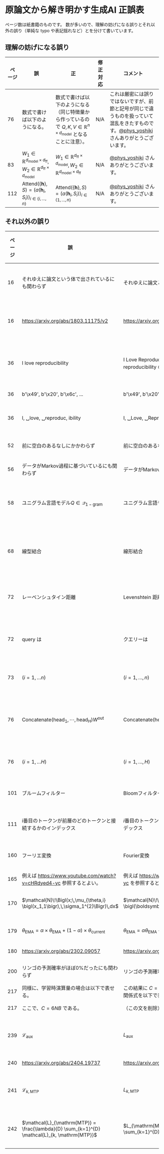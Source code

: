 # 原論文から解き明かす生成AI 正誤表

ページ数は紙書籍のものです。
数が多いので、理解の妨げになる誤りとそれ以外の誤り（単純な typo や表記揺れなど）とを分けて書いています。

## 理解の妨げになる誤り

| ページ | 誤 | 正 | 修正対応 | コメント |
| --- | --- | --- | --- | --- |
| 76 | 数式で書けば以下のようになる。 | 数式で書けば以下のようになる（同じ特徴量から作っているので $`Q,K,V \in \mathbb{R}^{n \times d_{\text{model}}}`$ となることに注意）。 | N/A | これは厳密には誤りではないですが、前節と記号が同じで違うものを扱っていて混乱をきたすものです。[@phys_yoshiki](https://x.com/phys_yoshiki) さんありがとうございます。 |
| 83 | $`W_{1} \in \mathbb{R}^{d_{\text{model}} \times d_{\text{ff}}}, W_{2} \in \mathbb{R}^{d_{\text{ff}} \times d_{\text{model}}}`$ | $`W_{1} \in \mathbb{R}^{d_{\text{ff}} \times d_{\text{model}}}, W_{2} \in \mathbb{R}^{d_{\text{model}} \times d_{\text{ff}}}`$ | N/A | [@phys_yoshiki](https://x.com/phys_yoshiki) さんありがとうございます。 |
| 112 | $`\mathrm{Attend} (\{\boldsymbol{h}\}, S) = \left( a(\boldsymbol{h}_i, S_i) \right)_{i \in \{i, \dots, n\}}`$ | $`\mathrm{Attend} (\{\boldsymbol{h}\}, S) = \left( a(\boldsymbol{h}_i, S_i) \right)_{i \in \{1, \dots, n\}}`$ | N/A | [@phys_yoshiki](https://x.com/phys_yoshiki) さんありがとうございます。 |

## それ以外の誤り

| ページ | 誤 | 正 | 修正対応 | コメント |
| --- | --- | --- | --- | --- |
| 16 | それゆえに論文という体で出されているにも関わらず | それゆえに論文という体で出されているにもかかわらず | N/A | 逆説の意味なので関わらずだと不適切なので修正です。[@phys_yoshiki](https://x.com/phys_yoshiki) さんありがとうございます。 |
| 16 | https://arxiv.org/abs/1803.11175/v2 | https://arxiv.org/abs/1803.11175v2 | N/A | バージョン番号は `/` なしで付与する必要があります。[@phys_yoshiki](https://x.com/phys_yoshiki) さんありがとうございます。 |
| 36 | I love reproducibility | I Love Reproducibility（これに合わせて表 2.3 の love と reproducibility の頭文字の l,r は全て大文字になります） | N/A | 筆者が手元で試しているトークナイザーでは頭文字を大文字にしないとサブワードの例が再現されないためです。 |
| 36 | b'\x49', b'\x20', b'\x6c', ... | b'\x49', b'\x20', b'\x4c', ... | N/A | 1 つ上の修正に合わせた修正になります。 |
| 36 | I, ␣love, ␣reproduc, ibility | I, ␣Love, ␣Reprodu, cibility | N/A | 筆者が手元で試しているトークナイザーの分割はこの結果を返します。 |
| 52 | 前に空白のあるなしにかかわらず | 前に空白のあるなしに関わらず | N/A | 関係なくの意味なのでそれに合わせた修正です。 |
| 56 | データがMarkov過程に基づいているにも関わらず | データがMarkov過程に基づいているにもかかわらず | N/A | 逆説の意味なので関わらずだと不適切なので修正です。 |
| 58 | ユニグラム言語モデル$`Q \in \mathcal{Q}_{\mathrm{1-gram}}`$ | ユニグラム言語モデル$`Q \in \mathcal{Q}_{\text{1-gram}}`$ | N/A | 本書では `\mathcal{Q}_{\text{1-gram}}` で統一しています。[@phys_yoshiki](https://x.com/phys_yoshiki) さんありがとうございます。 |
| 68 | 線型結合 | 線形結合 | N/A | 本書では結合で統一しています。他にも表記揺れしているところがありますが線形で読み替えてください。[@phys_yoshiki](https://x.com/phys_yoshiki) さんありがとうございます。 |
| 72 | レーベンシュタイン距離 | Levenshtein 距離 | N/A | 図3.6中の表記で、本書では人物名は英語表記しています。[@phys_yoshiki](https://x.com/phys_yoshiki) さんありがとうございます。 |
| 72 | query は | クエリーは | N/A | 図3.6のキャプションで、本書ではクエリーとカタカナで統一しています。[@phys_yoshiki](https://x.com/phys_yoshiki) さんありがとうございます。 |
| 73 | $`(i = 1, \dots n)`$ | $`(i = 1, \dots, n)`$ | N/A | 式(3.10)の上で、カンマ漏れです。[@phys_yoshiki](https://x.com/phys_yoshiki) さんありがとうございます。 |
| 76 | $`\mathrm{Concatenate} (\mathrm{head}_1, \cdots, \mathrm{head}_H) W^{{\mathrm{out}}}`$ | $`\mathrm{Concatenate} (\mathrm{head}_1, \dots, \mathrm{head}_H) W^{{\mathrm{out}}}`$ | N/A | 本書では `\dots` に統一しています。他にも表記揺れしているところがありますが `\dots` で読み替えてください。[@phys_yoshiki](https://x.com/phys_yoshiki) さんありがとうございます。 |
| 76 | $`(i = 1, \dots H)`$ | $`(i = 1, \dots, H)`$ | N/A | 式(3.14)の下で、カンマ漏れです。[@phys_yoshiki](https://x.com/phys_yoshiki) さんありがとうございます。 |
| 101 | ブルームフィルター | Bloomフィルター | N/A | 本書では人物名は英語表記しています。[@phys_yoshiki](https://x.com/phys_yoshiki) さんありがとうございます。 |
| 111 | i番目のトークンが前層のどのトークンと接続するかのインデックス | $`i`$番目のトークンが前層のどのトークンと接続するかのインデックス | N/A | `i` の表記は数式中なのでイタリック体です。[@phys_yoshiki](https://x.com/phys_yoshiki) さんありがとうございます。 |
| 160 | フーリエ変換 | Fourier変換 | N/A | 本書では人物名は英語表記しています。[@phys_yoshiki](https://x.com/phys_yoshiki) さんありがとうございます。 |
| 165 | 例えば https://www.youtube.com/watch?v=cHRdyed4-yc 参照するとよい。 | 例えば https://www.youtube.com/watch?v=cHRdyed4-yc を参照するとよい。 | N/A | 脚注の 42) です。 |
| 170 | $`\mathcal{N}\!\Bigl(x;\,\mu_{\theta,i} \bigl(x_1,1\bigr),\,\sigma_1^{2}\Bigr)\,dx`$ | $`\mathcal{N}\!\Bigl(x;\,\mu_{\theta,i} \bigl(\boldsymbol{x}_1,1\bigr),\,\sigma_1^{2}\Bigr)\,dx`$ | 第2刷 | GitHub の表示の問題でうまく表示できないですが、正しくは $`\boldsymbol{x}_1`$ は太字です。 |
| 179 | $`\theta_{\text{EMA}} = \alpha \times \theta_{\text{EMA}} + (1 - \alpha) \times \theta_{\text{current}}`$ | $`\theta_{\text{EMA}} = \alpha \theta_{\text{EMA}} + (1 - \alpha) \theta_{\text{current}}`$ | N/A | 脚注の 63) です。本書ではスカラーの積には $`\times`$ を使いません。 |
| 180 | https://arxiv.org/abs/2302.09057 | https://arxiv.org/abs/2302.09057v1 | N/A | バージョン番号の付け忘れです。 |
| 200 | リンゴの予測確率がほぼ0%だったにも関わらず | リンゴの予測確率がほぼ0%だったにもかかわらず | N/A | 逆説の意味なので関わらずだと不適切なので修正です。 |
| 217 | 同様に、学習時演算量の場合は以下で表せる。 | この結果に $`C = 6NBS`$ を適用することで、学習時演算量の関係式を以下で表せる。 | N/A | 論理展開が不明瞭な点の修正です。 |
| 217 | ここで、$`C = 6NB`$ である。 | （この文を削除） | N/A | 1 つ上の修正により不要となります。 |
| 239 | $`\mathcal{L}_{\text{aux}}`$ | $`L_{\text{aux}}`$ | N/A | GitHub の表示の問題でうまく表示できないですが、本書では損失に `\mathcal` を使いません。 |
| 240 | https://arxiv.org/abs/2404.19737 | https://arxiv.org/abs/2404.19737v1 | N/A | バージョン番号の付け忘れです。 |
| 241 | $`\mathcal{L}_{k, \mathrm{MTP}}`$ | $`L_{k, \mathrm{MTP}}`$ | N/A | GitHub の表示の問題でうまく表示できないですが、本書では損失に `\mathcal` を使いません。 |
| 242 | $`\mathcal{L}_{\mathrm{MTP}} = \frac{\lambda}{D} \sum_{k=1}^{D} \mathcal{L}_{k, \mathrm{MTP}}`$ | $`L_{\mathrm{MTP}} = \frac{\lambda}{D} \sum_{k=1}^{D} L_{k, \mathrm{MTP}}`$ | N/A | GitHub の表示の問題でうまく表示できないですが、本書では損失に `\mathcal` を使いません。 |
